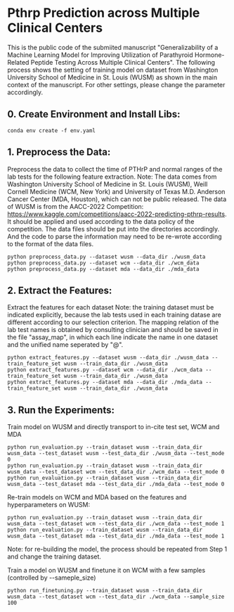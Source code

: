# Pthrp Prediction across Multiple Clinical Centers

This is the public code of the submiited manuscript "Generalizability of a Machine Learning Model for Improving Utilization of Parathyroid Hormone-Related Peptide Testing Across Multiple Clinical Centers".
The following process shows the setting of training model on dataset from Washington University School of Medicine in St. Louis (WUSM) as shown in the main context of the manuscript. For other settings, please change the parameter accordingly.

## 0. Create Environment and Install Libs:

```
conda env create -f env.yaml
```

## 1. Preprocess the Data:
Preprocess the data to collect the time of PTHrP and normal ranges of the lab tests for the following feature extraction. 
Note: The data comes from Washington University School of Medicine in St. Louis (WUSM), Weill Cornell Medicine (WCM, New York) and University of Texas M.D. Anderson Cancer Center (MDA, Houston), which can not be public released. 
The data of WUSM is from the AACC-2022 Competition: https://www.kaggle.com/competitions/aacc-2022-predicting-pthrp-results. It should be applied and used according to the data policy of the competition.
The data files should be put into the directories accordingly. And the code to parse the information may need to be re-wrote according to the format of the data files.
```
python preprocess_data.py --dataset wusm --data_dir ./wusm_data
python preprocess_data.py --dataset wcm --data_dir ./wcm_data
python preprocess_data.py --dataset mda --data_dir ./mda_data
```

## 2. Extract the Features:
Extract the features for each dataset
Note: the training dataset must be indicated explicitly, because the lab tests used in each training datase are different according to our selection criterion. The mapping relation of the lab test names is obtained by consulting clinician and should be saved in the file "assay_map", in which each line indicate the name in one dataset and the unified name seperated by "@". 
```
python extract_features.py --dataset wusm --data_dir ./wusm_data --train_feature_set wusm --train_data_dir ./wusm_data
python extract_features.py --dataset wcm --data_dir ./wcm_data --train_feature_set wusm --train_data_dir ./wusm_data
python extract_features.py --dataset mda --data_dir ./mda_data --train_feature_set wusm --train_data_dir ./wusm_data
```

## 3. Run the Experiments:
Train model on WUSM and directly transport to in-cite test set, WCM and MDA
```
python run_evaluation.py --train_dataset wusm --train_data_dir wusm_data --test_dataset wusm --test_data_dir ./wusm_data --test_mode 0
python run_evaluation.py --train_dataset wusm --train_data_dir wusm_data --test_dataset wcm --test_data_dir ./wcm_data --test_mode 0
python run_evaluation.py --train_dataset wusm --train_data_dir wusm_data --test_dataset mda --test_data_dir ./mda_data --test_mode 0
```

Re-train models on WCM and MDA based on the features and hyperparameters on WUSM:
```
python run_evaluation.py --train_dataset wusm --train_data_dir wusm_data --test_dataset wcm --test_data_dir ./wcm_data --test_mode 1
python run_evaluation.py --train_dataset wusm --train_data_dir wusm_data --test_dataset mda --test_data_dir ./mda_data --test_mode 1
```
Note: for re-building the model, the process should be repeated from Step 1 and change the training dataset.

Train a model on WUSM and finetune it on WCM with a few samples (controlled by --sameple_size)
```
python run_finetuning.py --train_dataset wusm --train_data_dir wusm_data --test_dataset wcm --test_data_dir ./wcm_data --sample_size 100
```
